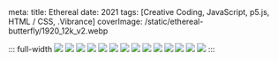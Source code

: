 <route lang="yaml">
meta:
  title: Ethereal
  date: 2021
  tags: [Creative Coding, JavaScript, p5.js, HTML / CSS, .Vibrance]
  coverImage: /static/ethereal-butterfly/1920_12k_v2.webp
</route>

::: full-width
<ImageGallery>
  <img src="/static/ethereal-butterfly/butterfly.jpg" />
  <img src="/static/ethereal-butterfly/ethereal_butterfly.webp" />
  <img src="/static/ethereal-butterfly/cyberpunk_butterfly.jpg" />
  <img src="/static/ethereal-butterfly/1920_12k_v2.webp" />
  <img src="/static/ethereal-butterfly/1920_extras_3.webp" />
  <img src="/static/ethereal-butterfly/closeup2_extras_3.webp" />
  <img src="/static/ethereal-butterfly/closeup1_extras_3.webp" />
  <img src="/static/ethereal-butterfly/1920_extras_6.webp" />
  <img src="/static/ethereal-butterfly/1920_extras_5.webp" />
  <img src="/static/ethereal-butterfly/neon1.webp" />
  <img src="/static/ethereal-butterfly/neon2.webp" />
  <img src="/static/ethereal-butterfly/phoenix_i.webp" />
  <img src="/static/ethereal-butterfly/phoenix_ii.webp" />
  <img src="/static/ethereal-butterfly/phoenix_iii.webp" />
</ImageGallery>
:::
